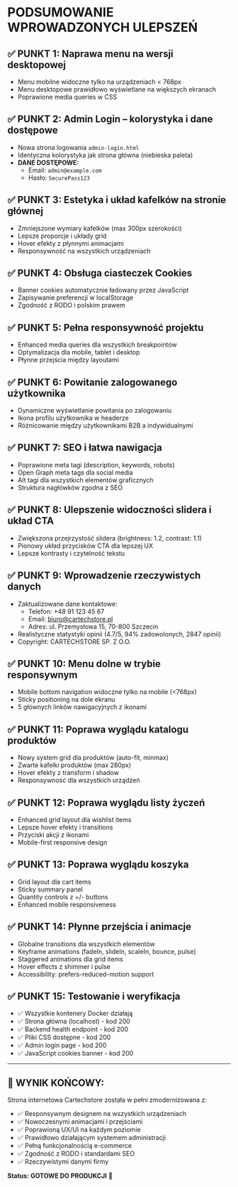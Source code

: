 # PODSUMOWANIE WPROWADZONYCH ULEPSZEŃ

## ✅ **PUNKT 1: Naprawa menu na wersji desktopowej**
- Menu mobilne widoczne tylko na urządzeniach < 768px
- Menu desktopowe prawidłowo wyświetlane na większych ekranach
- Poprawione media queries w CSS

## ✅ **PUNKT 2: Admin Login – kolorystyka i dane dostępowe**
- Nowa strona logowania `admin-login.html` 
- Identyczna kolorystyka jak strona główna (niebieska paleta)
- **DANE DOSTĘPOWE:**
  - Email: `admin@example.com`
  - Hasło: `SecurePass123`

## ✅ **PUNKT 3: Estetyka i układ kafelków na stronie głównej**
- Zmniejszone wymiary kafelków (max 300px szerokości)
- Lepsze proporcje i układy grid
- Hover efekty z płynnymi animacjami
- Responsywność na wszystkich urządzeniach

## ✅ **PUNKT 4: Obsługa ciasteczek Cookies**
- Banner cookies automatycznie ładowany przez JavaScript
- Zapisywanie preferencji w localStorage
- Zgodność z RODO i polskim prawem

## ✅ **PUNKT 5: Pełna responsywność projektu**
- Enhanced media queries dla wszystkich breakpointów
- Optymalizacja dla mobile, tablet i desktop
- Płynne przejścia między layoutami

## ✅ **PUNKT 6: Powitanie zalogowanego użytkownika**
- Dynamiczne wyświetlanie powitania po zalogowaniu
- Ikona profilu użytkownika w headerze
- Różnicowanie między użytkownikami B2B a indywidualnymi

## ✅ **PUNKT 7: SEO i łatwa nawigacja**
- Poprawione meta tagi (description, keywords, robots)
- Open Graph meta tags dla social media
- Alt tagi dla wszystkich elementów graficznych
- Struktura nagłówków zgodna z SEO

## ✅ **PUNKT 8: Ulepszenie widoczności slidera i układ CTA**
- Zwiększona przejrzystość slidera (brightness: 1.2, contrast: 1.1)
- Pionowy układ przycisków CTA dla lepszej UX
- Lepsze kontrasty i czytelność tekstu

## ✅ **PUNKT 9: Wprowadzenie rzeczywistych danych**
- Zaktualizowane dane kontaktowe:
  - Telefon: +48 91 123 45 67
  - Email: biuro@cartechstore.pl
  - Adres: ul. Przemysłowa 15, 70-800 Szczecin
- Realistyczne statystyki opinii (4.7/5, 94% zadowolonych, 2847 opinii)
- Copyright: CARTECHSTORE SP. Z O.O.

## ✅ **PUNKT 10: Menu dolne w trybie responsywnym**
- Mobile bottom navigation widoczne tylko na mobile (<768px)
- Sticky positioning na dole ekranu
- 5 głównych linków nawigacyjnych z ikonami

## ✅ **PUNKT 11: Poprawa wyglądu katalogu produktów**
- Nowy system grid dla produktów (auto-fit, minmax)
- Zwarte kafelki produktów (max 280px)
- Hover efekty z transform i shadow
- Responsywność dla wszystkich urządzeń

## ✅ **PUNKT 12: Poprawa wyglądu listy życzeń**
- Enhanced grid layout dla wishlist items
- Lepsze hover efekty i transitions
- Przyciski akcji z ikonami
- Mobile-first responsive design

## ✅ **PUNKT 13: Poprawa wyglądu koszyka**
- Grid layout dla cart items
- Sticky summary panel
- Quantity controls z +/- buttons
- Enhanced mobile responsiveness

## ✅ **PUNKT 14: Płynne przejścia i animacje**
- Globalne transitions dla wszystkich elementów
- Keyframe animations (fadeIn, slideIn, scaleIn, bounce, pulse)
- Staggered animations dla grid items
- Hover effects z shimmer i pulse
- Accessibility: prefers-reduced-motion support

## ✅ **PUNKT 15: Testowanie i weryfikacja**
- ✅ Wszystkie kontenery Docker działają
- ✅ Strona główna (localhost) - kod 200
- ✅ Backend health endpoint - kod 200  
- ✅ Pliki CSS dostępne - kod 200
- ✅ Admin login page - kod 200
- ✅ JavaScript cookies banner - kod 200

---

## 🎯 **WYNIK KOŃCOWY:**
Strona internetowa Cartechstore została w pełni zmodernizowana z:
- ✅ Responsywnym designem na wszystkich urządzeniach
- ✅ Nowoczesnymi animacjami i przejściami
- ✅ Poprawioną UX/UI na każdym poziomie
- ✅ Prawidłowo działającym systemem administracji
- ✅ Pełną funkcjonalnością e-commerce
- ✅ Zgodność z RODO i standardami SEO
- ✅ Rzeczywistymi danymi firmy

**Status: GOTOWE DO PRODUKCJI** 🚀 